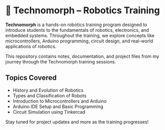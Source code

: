 # 🤖 Technomorph – Robotics Training

**Technomorph** is a hands-on robotics training program designed to introduce students to the fundamentals of robotics, electronics, and embedded systems. Throughout the training, we explore concepts like microcontrollers, Arduino programming, circuit design, and real-world applications of robotics.

This repository contains notes, documentation, and project files from my journey through the Technomorph training sessions.

## Topics Covered
- History and Evolution of Robotics  
- Types and Classification of Robots  
- Introduction to Microcontrollers and Arduino  
- Arduino IDE Setup and Basic Programming  
- Circuit Simulation using Tinkercad

Stay tuned for project updates and more as the training progresses!

